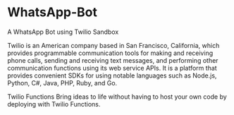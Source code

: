 # WhatsApp-Bot
A WhatsApp Bot using Twilio Sandbox

Twilio is an American company based in San Francisco, California, which provides programmable communication tools for making and receiving phone calls, sending and receiving text messages, and performing other communication functions using its web service APIs.
It is a platform that provides convenient SDKs for using notable languages such as Node.js, Python, C#, Java, PHP, Ruby, and Go.

Twilio Functions
Bring ideas to life without having to host your own code by deploying with Twilio Functions.
